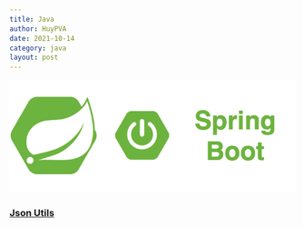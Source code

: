 ```yaml
---
title: Java
author: HuyPVA
date: 2021-10-14
category: java
layout: post
---
```


<div align="center">
    <img src="../assets/images/spring_boot_icon.png"/>
</div>

### [Json Utils](./java/java-json-utils)